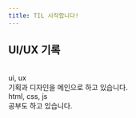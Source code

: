 ```yaml
---
title: TIL 시작합니다!
---
```


## UI/UX 기록

<br>ui, ux </br>기획과 디자인을 메인으로 하고 있습니다.
<br>html, css, js</br> 공부도 하고 있습니다.
